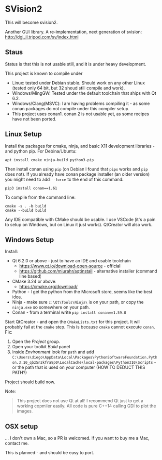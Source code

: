 # SVision2

This will become svision2. 

Another GUI library. A re-implementation, next generation of svision:
http://dgi_il.tripod.com/sv/index.html


## Staus
Status is that this is not usable still, and it is under heavy development.

This project is known to compile under 
 
 * Linux: tested under Debian stable. Should work on any other Linux (tested only 64 bit, 
   but 32 shoud still compile and work).
 * Windows/MingGW: Tested under the default toolchain that ships with Qt 6.2. 
 * Windows/Clang(MSVC): I am having problems compiling it - as some conan packages do not
   compile under this compiler setup.
 * This project uses conan1. conan 2 is not usable yet, as some recipes
   have not been ported.

## Linux Setup

Install the packages for cmake, ninja, and basic X11 development
libraries - and python pip. For Debina/Ubuntu:

```
apt install cmake ninja-build python3-pip
```

Then install conan using `pip` (on Debian I found that `pipx` works and `pip` does not). 
If you already have conan package installer (an older version) you might need to add
`--force` to the end of this command.

```
pip3 install conan==1.61
```



To compile from the command line:

```
cmake -s . -b build
cmake --build build
```

Any IDE compatible with CMake should be usable. I use
VSCode (it's a pain to setup on Windows, but on Linux it just
works). QtCreator will also work.

## Windows Setup
Install:
 * Qt 6.2.0 or above - just to have an IDE and usable toolchain 
     - https://www.qt.io/download-open-source - official
     - https://github.com/miurahr/aqtinstall -  alternative installer (command line based)
 * CMake 3.24 or above:
     - https://cmake.org/download/
 * Python - I get the python from the Microsoft store, seems like the best idea.
 * Ninja - make sure `c:\Qt\Tools\Ninja\` is on your path, or copy the `ninja.exe` so 
   somewhere on your path.
 * Conan - from a terminal write `pip install conan==1.59.0`

Start QtCreator - and open the `CMakeLists.txt` for this project. It will probably
fail at the `cmake` step. This is because `cmake` cannot execute `conan`. Fix:

 1. Open the *Project* group.
 2. Open your toolkit *Build* panel
 3. Inside *Environment* look for `path` and add
   `C:\Users\diego\AppData\Local\Packages\PythonSoftwareFoundation.Python.3.10_qbz5n2kfra8p0\LocalCache\local-packages\Python310\Scripts` - or the path that is used on your computer (HOW TO DEDUCT THIS PATH?)

Project should build now.

Note:
> This project does not use Qt at all! I recommend Qt just to get a working
> copmiler easily. All code is pure C++14 calling GDI to plot the
> images. 


## OSX setup

... I don't own a Mac, so a PR is welcomed. If you want to
buy me a Mac, contact me.

This is planned - and should be easy to port.
